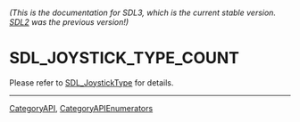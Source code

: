 ###### (This is the documentation for SDL3, which is the current stable version. [SDL2](https://wiki.libsdl.org/SDL2/) was the previous version!)
# SDL_JOYSTICK_TYPE_COUNT

Please refer to [SDL_JoystickType](SDL_JoystickType) for details.

----
[CategoryAPI](CategoryAPI), [CategoryAPIEnumerators](CategoryAPIEnumerators)

